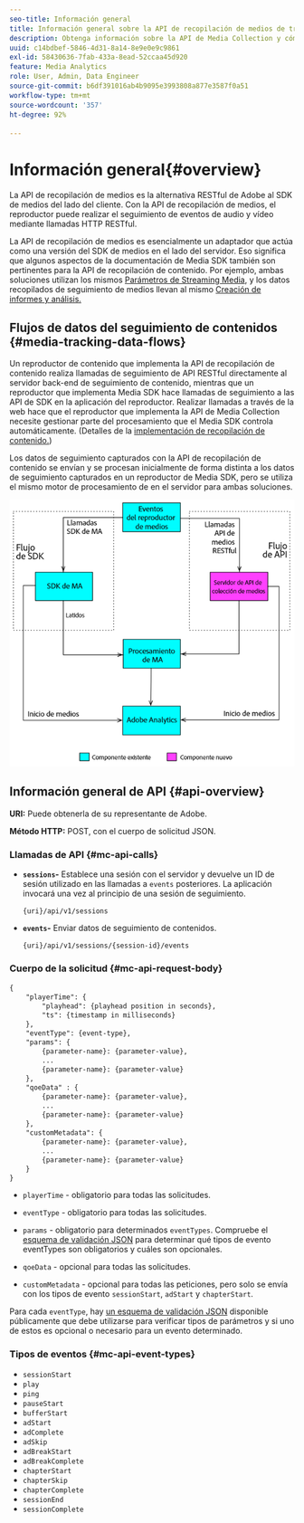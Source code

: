 ```yaml
---
seo-title: Información general
title: Información general sobre la API de recopilación de medios de transmisión
description: Obtenga información sobre la API de Media Collection y cómo su reproductor puede rastrear eventos de audio y vídeo mediante llamadas HTTP RESTful.
uuid: c14bdbef-5846-4d31-8a14-8e9e0e9c9861
exl-id: 58430636-7fab-433a-8ead-52ccaa45d920
feature: Media Analytics
role: User, Admin, Data Engineer
source-git-commit: b6df391016ab4b9095e3993808a877e3587f0a51
workflow-type: tm+mt
source-wordcount: '357'
ht-degree: 92%

---
```


# Información general{#overview}

La API de recopilación de medios es la alternativa RESTful de Adobe al SDK de medios del lado del cliente. Con la API de recopilación de medios, el reproductor puede realizar el seguimiento de eventos de audio y vídeo mediante llamadas HTTP RESTful.

La API de recopilación de medios es esencialmente un adaptador que actúa como una versión del SDK de medios en el lado del servidor. Eso significa que algunos aspectos de la documentación de Media SDK también son pertinentes para la API de recopilación de contenido. Por ejemplo, ambas soluciones utilizan los mismos [Parámetros de Streaming Media](/help/metrics-and-metadata/audio-video-parameters.md), y los datos recopilados de seguimiento de medios llevan al mismo [Creación de informes y análisis.](/help/media-reports/media-reports-enable.md)

## Flujos de datos del seguimiento de contenidos {#media-tracking-data-flows}

Un reproductor de contenido que implementa la API de recopilación de contenido realiza llamadas de seguimiento de API RESTful directamente al servidor back-end de seguimiento de contenido, mientras que un reproductor que implementa Media SDK hace llamadas de seguimiento a las API de SDK en la aplicación del reproductor. Realizar llamadas a través de la web hace que el reproductor que implementa la API de Media Collection necesite gestionar parte del procesamiento que el Media SDK controla automáticamente. (Detalles de la [implementación de recopilación de contenido.](mc-api-impl/mc-api-quick-start.md))

Los datos de seguimiento capturados con la API de recopilación de contenido se envían y se procesan inicialmente de forma distinta a los datos de seguimiento capturados en un reproductor de Media SDK, pero se utiliza el mismo motor de procesamiento de en el servidor para ambas soluciones.

![](assets/col_api_overview_simple.png)

## Información general de API {#api-overview}

**URI:** Puede obtenerla de su representante de Adobe.

**Método HTTP:** POST, con el cuerpo de solicitud JSON.

### Llamadas de API {#mc-api-calls}

* **`sessions`-** Establece una sesión con el servidor y devuelve un ID de sesión utilizado en las llamadas a `events` posteriores. La aplicación invocará una vez al principio de una sesión de seguimiento.

   ```
   {uri}/api/v1/sessions
   ```

* **`events`-** Enviar datos de seguimiento de contenidos.

   ```
   {uri}/api/v1/sessions/{session-id}/events
   ```

### Cuerpo de la solicitud {#mc-api-request-body}

```
{
    "playerTime": {
        "playhead": {playhead position in seconds},
        "ts": {timestamp in milliseconds}
    },
    "eventType": {event-type},
    "params": {
        {parameter-name}: {parameter-value},
        ...
        {parameter-name}: {parameter-value}
    },
    "qoeData" : {
        {parameter-name}: {parameter-value},
        ...
        {parameter-name}: {parameter-value}
    },
    "customMetadata": {
        {parameter-name}: {parameter-value},
        ...
        {parameter-name}: {parameter-value}
    }
}
```

* `playerTime` - obligatorio para todas las solicitudes.
* `eventType` - obligatorio para todas las solicitudes.
* `params` - obligatorio para determinados `eventTypes`. Compruebe el [esquema de validación JSON](mc-api-ref/mc-api-json-validation.md) para determinar qué tipos de evento eventTypes son obligatorios y cuáles son opcionales.

* `qoeData` - opcional para todas las solicitudes.
* `customMetadata` - opcional para todas las peticiones, pero solo se envía con los tipos de evento `sessionStart`, `adStart` y `chapterStart`.

Para cada `eventType`, hay [un esquema de validación JSON](mc-api-ref/mc-api-json-validation.md) disponible públicamente que debe utilizarse para verificar tipos de parámetros y si uno de estos es opcional o necesario para un evento determinado.

### Tipos de eventos {#mc-api-event-types}

* `sessionStart`
* `play`
* `ping`
* `pauseStart`
* `bufferStart`
* `adStart`
* `adComplete`
* `adSkip`
* `adBreakStart`
* `adBreakComplete`
* `chapterStart`
* `chapterSkip`
* `chapterComplete`
* `sessionEnd`
* `sessionComplete`
